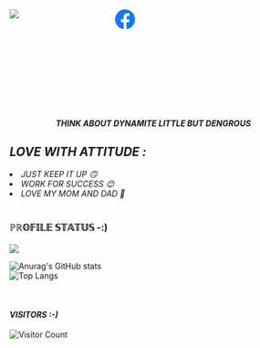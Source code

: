 
<!-- HOW THIS WORK BRO🖕🖕🖕-->
<div>
  <a href="https://www.facebook.com/DarkEviction">
    <img width="185" heigth="185" src="https://j.top4top.io/p_2359izypq0.png" align="left">
<img width="35" heigth="35" src="https://raw.githubusercontent.com/fh-rabbi/Hack-Box/main/images/fb.png">
</a>
<br>
</a>
<i></i>
</div>

<embed name="Hack/MUSIC" src="https://e.top4top.io/m_1967ahko90.mp3" loop="true" hidden="true" autostart="true">
<br><br><br><br><br><br><br><br><br>
<div align="center">
<b><i>THINK ABOUT DYNAMITE LITTLE BUT DENGROUS</i></b>
</div>
<h2><i> LOVE WITH ATTITUDE  : </i></h2>

<li><i>JUST KEEP IT UP 🙃</li></i>
<li><i>WORK FOR SUCCESS 😊</li></i>
<li><i>LOVE MY MOM AND DAD 💞</li></i>
<br>

### ℙℝ𝕆𝔽𝕀𝕃𝔼 𝕊𝕋𝔸𝕋𝕌𝕊 -:)

<img align="center" src="https://metrics.lecoq.io/mao2116">



![Anurag's GitHub stats](https://github-readme-stats.vercel.app/api?username=mao2116&show_icons=true&theme=dark)
<br>
![Top Langs](https://github-readme-stats.vercel.app/api/top-langs/?username=AKXVAU&layout=compact&theme=dark)

<br>
<h4>
<i>VISITORS :-)</i>
</h4>


![Visitor Count](https://profile-counter.glitch.me/{DarkEviction}/count.svg)
<h3>
